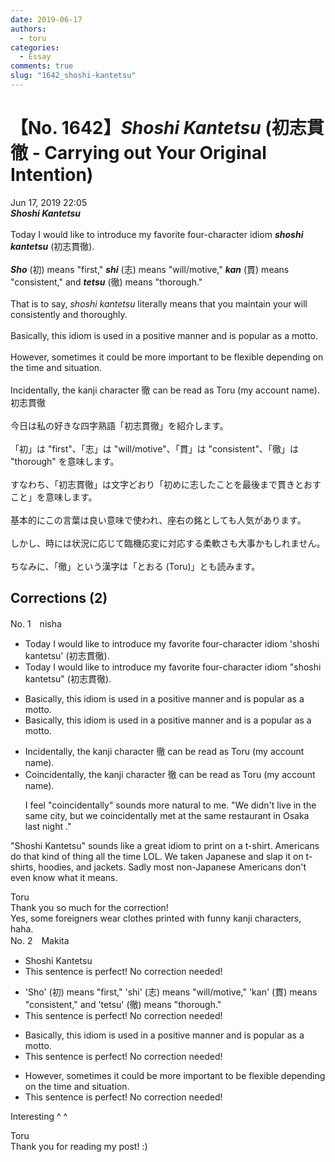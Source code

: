 ```yaml
---
date: 2019-06-17
authors:
  - toru
categories:
  - Essay
comments: true
slug: "1642_shoshi-kantetsu"
---
```


# 【No. 1642】<strong><em>Shoshi Kantetsu</strong></em> (初志貫徹 - Carrying out Your Original Intention)
<div class="date">Jun 17, 2019 22:05</div>
<div id="post"><div id="body_show_ori">
<strong><em>Shoshi Kantetsu</strong></em><br/><br/>Today I would like to introduce my favorite four-character idiom <strong><em>shoshi kantetsu</em></strong> (初志貫徹).<br/><br/><strong><em>Sho</em></strong> (初) means "first," <strong><em>shi</em></strong> (志) means "will/motive," <strong><em>kan</em></strong> (貫) means "consistent," and <strong><em>tetsu</em></strong> (徹) means "thorough."<br/><br/>That is to say, <em>shoshi kantetsu</em> literally means that you maintain your will consistently and thoroughly.<br/><br/>Basically, this idiom is used in a positive manner and is popular as a motto.<br/><br/>However, sometimes it could be more important to be flexible depending on the time and situation.<br/><br/>Incidentally, the kanji character 徹 can be read as Toru (my account name).
</div></div>

<!-- more -->

<div id="post_ja"><div id="body_show_mo">
初志貫徹<br/><br/>今日は私の好きな四字熟語「初志貫徹」を紹介します。<br/><br/>「初」は "first"、「志」は "will/motive"、「貫」は "consistent"、「徹」は "thorough" を意味します。<br/><br/>すなわち、「初志貫徹」は文字どおり「初めに志したことを最後まで貫きとおすこと」を意味します。<br/><br/>基本的にこの言葉は良い意味で使われ、座右の銘としても人気があります。<br/><br/>しかし、時には状況に応じて臨機応変に対応する柔軟さも大事かもしれません。<br/><br/>ちなみに、「徹」という漢字は「とおる (Toru)」とも読みます。
</div></div>

## Corrections (2)
<div id="block"><div class="first_name"> No. 1　<span class="just_name">nisha</span></div><div id="block2">
<ul class="correction_field">
<li class="incorrect">Today I would like to introduce my favorite four-character idiom 'shoshi kantetsu' (初志貫徹).</li>
<li class="corrected correct">
Today I would like to introduce my favorite four-character idiom "shoshi kantetsu" (初志貫徹).
</li>
</ul>
<ul class="correction_field">
<li class="incorrect">Basically, this idiom is used in a positive manner and is popular as a motto.</li>
<li class="corrected correct">
Basically, this idiom is used in a positive manner and is a popular <span class="sline"> as a</span> motto.
</li>
</ul>
<ul class="correction_field">
<li class="incorrect">Incidentally, the kanji character 徹 can be read as Toru (my account name).</li>
<li class="corrected correct">
Coincidentally, the kanji character 徹 can be read as Toru (my account name).
<p class="correction_comment">I feel "coincidentally" sounds more natural to me. "We didn't live in the same city, but we coincidentally met at the same restaurant in Osaka last night ."</p>
</li>
</ul>
<p class="comment_small">
 "Shoshi Kantetsu" sounds like a great idiom to print on a t-shirt. Americans do that kind of thing all the time LOL. We taken Japanese and slap it on t-shirts, hoodies, and jackets. Sadly most non-Japanese Americans don't even know what it means.
</p>

</div><div class="name"><span class="just_name">Toru</span><br>
Thank you so much for the correction!<br/>Yes, some foreigners wear clothes printed with funny kanji characters, haha.
</div>
</div>
<div id="block"><div class="first_name"> No. 2　<span class="just_name">Makita</span></div><div id="block2">
<ul class="correction_field">
<li class="incorrect">Shoshi Kantetsu</li>
<li class="corrected perfect">This sentence is perfect! No correction needed!</li>
</ul>
<ul class="correction_field">
<li class="incorrect">'Sho' (初) means "first," 'shi' (志) means "will/motive," 'kan' (貫) means "consistent," and 'tetsu' (徹) means "thorough."</li>
<li class="corrected perfect">This sentence is perfect! No correction needed!</li>
</ul>
<ul class="correction_field">
<li class="incorrect">Basically, this idiom is used in a positive manner and is popular as a motto.</li>
<li class="corrected perfect">This sentence is perfect! No correction needed!</li>
</ul>
<ul class="correction_field">
<li class="incorrect">However, sometimes it could be more important to be flexible depending on the time and situation.</li>
<li class="corrected perfect">This sentence is perfect! No correction needed!</li>
</ul>
<p class="comment_small">
 Interesting ^ ^
</p>

</div><div class="name"><span class="just_name">Toru</span><br>
Thank you for reading my post! :)
</div>
</div>
